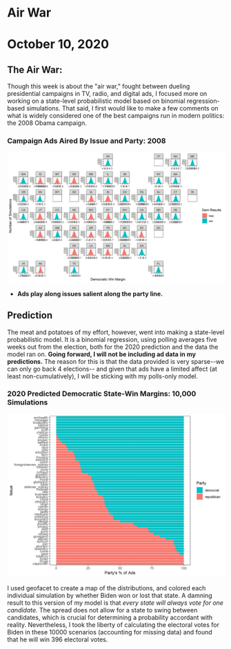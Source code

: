 # Air War

# October 10, 2020



## The Air War: 


Though this week is about the "air war," fought between dueling presidential
campaigns in TV, radio, and digital ads, I focused more on working on a
state-level probabilistic model based on binomial regression-based simulations.
That said, I first would like to make a few comments on what is widely
considered one of the best campaigns run in modern politics: the 2008 Obama
campaign.


### Campaign Ads Aired By Issue and Party: 2008

![2008 Ad Issues by Party](../figures/air_war/geo_simulations.png)

- **Ads play along issues salient along the party line.**


## Prediction

The meat and potatoes of my effort, however, went into making a state-level
probabilistic model. It is a binomial regression, using polling averages five
weeks out from the election, both for the 2020 prediction and the data the model
ran on. **Going forward, I will not be including ad data in my predictions.**
The reason for this is that the data provided is very sparse--we can only go back 4 elections--
and given that ads have a limited affect (at least non-cumulatively), I will be
sticking with my polls-only model.


### 2020 Predicted Democratic State-Win Margins: 10,000 Simulations

![Map of Binomial Distributions](../figures/air_war/ad_issues_2008.png)


I used geofacet to create a map of the distributions, and colored each individual
simulation by whether Biden won or lost that state. A damning result to this version
of my model is that *every state will always vote for one candidate.* The spread
does not allow for a state to swing between candidates, which is crucial for determining
a probability accordant with reality. Nevertheless, I took the liberty of calculating the
electoral votes for Biden in these 10000 scenarios (accounting for missing data) and
found that he will win 396 electoral votes.
